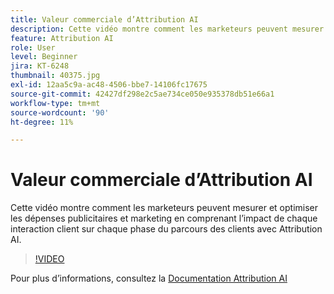 ```yaml
---
title: Valeur commerciale d’Attribution AI
description: Cette vidéo montre comment les marketeurs peuvent mesurer et optimiser les dépenses publicitaires et marketing en comprenant l’impact de chaque interaction client sur chaque phase du parcours des clients avec Attribution AI.
feature: Attribution AI
role: User
level: Beginner
jira: KT-6248
thumbnail: 40375.jpg
exl-id: 12aa5c9a-ac48-4506-bbe7-14106fc17675
source-git-commit: 42427df298e2c5ae734ce050e935378db51e66a1
workflow-type: tm+mt
source-wordcount: '90'
ht-degree: 11%

---
```


# Valeur commerciale d’Attribution AI

Cette vidéo montre comment les marketeurs peuvent mesurer et optimiser les dépenses publicitaires et marketing en comprenant l’impact de chaque interaction client sur chaque phase du parcours des clients avec Attribution AI.

>[!VIDEO](https://video.tv.adobe.com/v/40375?quality=12&learn=on)

Pour plus d’informations, consultez la [Documentation Attribution AI](https://experienceleague.adobe.com/docs/experience-platform/intelligent-services/attribution-ai/overview.html)


